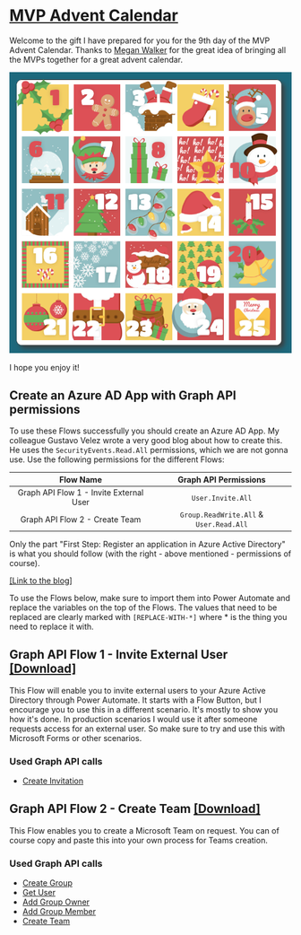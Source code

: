 # [MVP Advent Calendar](https://mvp-advent.meganvwalker.com/)
Welcome to the gift I have prepared for you for the 9th day of the MVP Advent Calendar. 
Thanks to [Megan Walker](https://meganvwalker.com/) for the great idea of bringing all the MVPs together for a great advent calendar. 

![Advent Calendar](/Advent.png)

I hope you enjoy it!

## Create an Azure AD App with Graph API permissions
To use these Flows successfully you should create an Azure AD App. My colleague Gustavo Velez wrote a very good blog about how to create this. He uses the `SecurityEvents.Read.All` permissions, which we are not gonna use. Use the following permissions for the different Flows:
 
 | Flow Name | Graph API Permissions |
 |:-------------:|:-------------:|
 | Graph API Flow 1 - Invite External User | `User.Invite.All` |
 | Graph API Flow 2 - Create Team | `Group.ReadWrite.All` & `User.Read.All` |  

Only the part "First Step: Register an application in Azure Active Directory" is what you should follow (with the right - above mentioned - permissions of course).  
 
[[Link to the blog]](https://office365itpros.com/2019/10/03/combining-microsoft-graph-flow-better-office-365-admin/)

To use the Flows below, make sure to import them into Power Automate and replace the variables on the top of the Flows. The values that need to be replaced are clearly marked with `[REPLACE-WITH-*]` where * is the thing you need to replace it with.

## Graph API Flow 1 - Invite External User [[Download]](https://github.com/Laskewitz/MVP-AdventCalendar/raw/master/GraphAPIFlow-InviteExternalUser.zip)
This Flow will enable you to invite external users to your Azure Active Directory through Power Automate. It starts with a Flow Button, but I encourage you to use this in a different scenario. It's mostly to show you how it's done. In production scenarios I would use it after someone requests access for an external user. So make sure to try and use this with Microsoft Forms or other scenarios.

### Used Graph API calls
* [Create Invitation](https://docs.microsoft.com/en-us/graph/api/invitation-post?view=graph-rest-1.0&tabs=http)

## Graph API Flow 2 - Create Team [[Download]](https://github.com/Laskewitz/MVP-AdventCalendar/raw/master/GraphAPIFlow-CreateTeam.zip)
This Flow enables you to create a Microsoft Team on request. You can of course copy and paste this into your own process for Teams creation. 

### Used Graph API calls
* [Create Group](https://docs.microsoft.com/en-us/graph/api/group-post-groups?view=graph-rest-1.0&tabs=http)
* [Get User](https://docs.microsoft.com/en-us/graph/api/user-get?view=graph-rest-1.0&tabs=http)
* [Add Group Owner](https://docs.microsoft.com/en-us/graph/api/group-post-owners?view=graph-rest-1.0&tabs=http)
* [Add Group Member](https://docs.microsoft.com/en-us/graph/api/group-post-members?view=graph-rest-1.0&tabs=http)
* [Create Team](https://docs.microsoft.com/en-us/graph/api/team-put-teams?view=graph-rest-1.0&tabs=http)
 